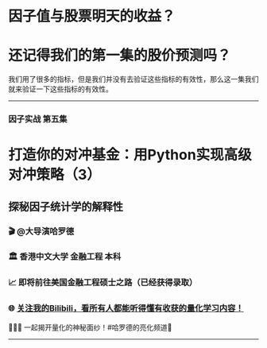 # 因子值与股票明天的收益？

# 还记得我们的第一集的股价预测吗？

我们用了很多的指标，但是我们并没有去验证这些指标的有效性，那么这一集我们就来验证一下这些指标的有效性。

---
### 因子实战 第五集 
# 打造你的对冲基金：用Python实现高级对冲策略（3）
## 探秘因子统计学的解释性

### 🎬 @大导演哈罗德
### 🏛 香港中文大学 金融工程 本科
### 📈 即将前往美国金融工程硕士之路（已经获得录取）
### 🌐 [关注我的Bilibili，看所有人都能听得懂有收获的量化学习内容！](https://space.bilibili.com/629573485)

🌟🌟🌟 一起揭开量化的神秘面纱！#哈罗德的亮化频道🌟

---
